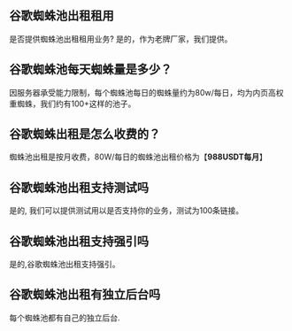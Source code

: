 ## 谷歌蜘蛛池出租租用
是否提供蜘蛛池出租租用业务? 是的，作为老牌厂家，我们提供。
## 谷歌蜘蛛池每天蜘蛛量是多少？
因服务器承受能力限制，每个蜘蛛池每日的蜘蛛量约为80w/每日，均为内页高权重蜘蛛，我们约有100+这样的池子。
## 谷歌蜘蛛出租是怎么收费的？
蜘蛛池出租是按月收费，80W/每日的蜘蛛池出租价格为【**988USDT每月**】
## 谷歌蜘蛛池出租支持测试吗
是的, 我们可以提供测试用以是否支持你的业务，测试为100条链接。
## 谷歌蜘蛛池出租支持强引吗
是的,谷歌蜘蛛池出租支持强引。
## 谷歌蜘蛛池出租有独立后台吗
每个蜘蛛池都有自己的独立后台.
